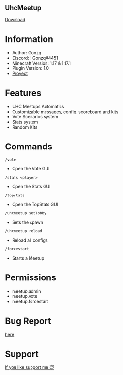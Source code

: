 ## UhcMeetup
[Download](https://www.spigotmc.org/resources/uhc-meetup-1-17.107429/)

# Information
- Author: Gonzq
- Discord: ! Gonzq#4451
- Minecraft Version: 1.17 & 1.17.1
- Plugin Version: 1.0
- [Proyect](https://github.com/users/asdjajalol/projects/2)

# Features
* UHC Meetups Automatics
* Customizable messages, config, scoreboard and kits
* Vote Scenarios system
* Stats system
* Random Kits

# Commands
```/vote```
- Open the Vote GUI

```/stats <player>```
- Open the Stats GUI

```/topstats```
- Open the TopStats GUI

```/uhcmeetup setlobby```
- Sets the spawn

```/uhcmeetup reload```
- Reload all configs

```/forcestart```
- Starts a Meetup
# Permissions
- meetup.admin
- meetup.vote
- meetup.forcestart

# Bug Report
[here](https://github.com/asdjajalol/UhcMeetup/issues)
# Support
[If you like support me :innocent:](https://paypal.me/gonzq1)

